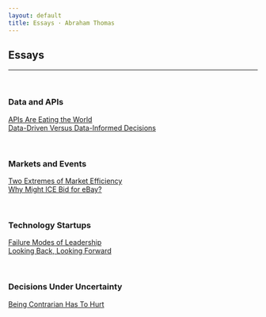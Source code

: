 ```yaml
---
layout: default
title: Essays · Abraham Thomas
---
```


## Essays

----

<br/>



### Data and APIs

[APIs Are Eating the World](APIs-are-eating-the-world)  
[Data-Driven Versus Data-Informed Decisions](data-driven-data-informed)

<br/>

### Markets and Events

[Two Extremes of Market Efficiency](two-extremes-of-market-efficiency)  
[Why Might ICE Bid for eBay?](why-might-ice-bid-for-ebay)  

<br/>

### Technology Startups

[Failure Modes of Leadership](failure-modes)  
[Looking Back, Looking Forward](looking-back-looking-forward)

<br/>

### Decisions Under Uncertainty

[Being Contrarian Has To Hurt](a-fine-line-between-stupid-and-clever)

<br/>
